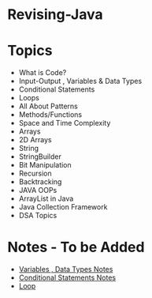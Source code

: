 # Revising-Java

# Topics

- What is Code?
- Input-Output , Variables & Data Types
- Conditional Statements
- Loops
- All About Patterns
- Methods/Functions
- Space and Time Complexity
- Arrays
- 2D Arrays
- String
- StringBuilder
- Bit Manipulation
- Recursion
- Backtracking
- JAVA OOPs
- ArrayList in Java
- Java Collection Framework
- DSA Topics

# Notes - To be Added
- [Variables , Data Types Notes](https://docs.google.com/document/d/1upllrlSyv1pe86hBbNPUFT1nrmWsr6QPM4joL6Br1gU/edit)
- [Conditional Statements Notes](https://docs.google.com/document/d/1CdBYvB8e5Uen_4r2MFurPVE1tIEZMfrkqi34a674t5k/edit)
- [Loop](https://docs.google.com/document/d/1Jqa2J4-udSiASDrqwH0PeW5L4LT9oDSwAFjkkm0X72E/edit)
